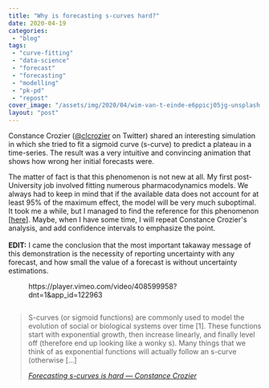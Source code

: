 ```yaml
---
title: "Why is forecasting s-curves hard?"
date: 2020-04-19
categories: 
 - "blog"
tags: 
 - "curve-fitting"
 - "data-science"
 - "forecast"
 - "forecasting"
 - "modelling"
 - "pk-pd"
 - "repost"
cover_image: "/assets/img/2020/04/wim-van-t-einde-e6ppicj05jg-unsplash.jpg"
layout: "post"
---
```


<!-- wp:paragraph -->
Constance Crozier ([@clcrozier](https://twitter.com/clcrozier/status/1251148890595708938) on Twitter) shared an interesting simulation in which she tried to fit a sigmoid curve (s-curve) to predict a plateau in a time-series. The result was a very intuitive and convincing animation that shows how wrong her initial forecasts were.


<!-- /wp:paragraph -->

<!-- wp:paragraph -->
The matter of fact is that this phenomenon is not new at all. My first post-University job involved fitting numerous pharmacodynamics models. We always had to keep in mind that if the available data does not account for at least 95% of the maximum effect, the model will be very much suboptimal. It took me a while, but I managed to find the reference for this phenomenon [[here](https://www.sciencedirect.com/science/article/abs/pii/S0022354915499873)]. Maybe, when I have some time, I will repeat Constance Crozier's analysis, and add confidence intervals to emphasize the point.<br><br>**EDIT:** I came the conclusion that the most important takaway message of this demonstration is the necessity of reporting uncertainty with any forecast, and how small the value of a forecast is without uncertainty estimations. 


<!-- /wp:paragraph -->

<!-- wp:embed {"url":"https:\/\/player.vimeo.com\/video\/408599958?dnt=1\u0026amp;app_id=122963","type":"rich","providerNameSlug":"","className":""} -->
<figure class="wp-block-embed is-type-rich"><div class="wp-block-embed__wrapper">
https://player.vimeo.com/video/408599958?dnt=1&amp;app_id=122963
</div></figure>
<!-- /wp:embed -->

<!-- wp:image -->
<figure class="wp-block-image"><img src="https://constancecrozier.files.wordpress.com/2020/04/smart_phones.png?quality=80&amp;strip=info&amp;w=1600" alt=""></figure>
<!-- /wp:image -->

<!-- wp:quote -->
> S-curves (or sigmoid functions) are commonly used to model the evolution of social or biological systems over time [1]. These functions start with exponential growth, then increase linearly, and finally level off (therefore end up looking like a wonky s). Many things that we think of as exponential functions will actually follow an s-curve (otherwise […]
> 
> <cite><a href="http://constancecrozier.com/2020/04/16/forecasting-s-curves-is-hard/">Forecasting s-curves is hard — Constance Crozier</a></cite>

<!-- /wp:quote -->
